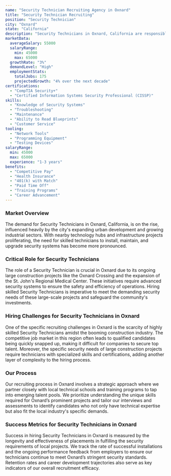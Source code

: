 ```yaml
---
name: "Security Technician Recruiting Agency in Oxnard"
title: "Security Technician Recruiting"
position: "Security Technician"
city: "Oxnard"
state: "California"
description: "Security Technicians in Oxnard, California are responsible for installing, repairing, and maintaining security systems."
marketData:
  averageSalary: 55000
  salaryRange:
    min: 45000
    max: 65000
  growthRate: "3%"
  demandLevel: "High"
  employmentStats:
    totalJobs: 175
    projectedGrowth: "4% over the next decade"
certifications:
  - "CompTIA Security+"
  - "Certified Information Systems Security Professional (CISSP)"
skills:
  - "Knowledge of Security Systems"
  - "Troubleshooting"
  - "Maintenance"
  - "Ability to Read Blueprints"
  - "Customer Service"
tooling:
  - "Network Tools"
  - "Programming Equipment"
  - "Testing Devices"
salaryRange:
  min: 45000
  max: 65000
  experience: "1-3 years"
benefits:
  - "Competitive Pay"
  - "Health Insurance"
  - "401(k) with Match"
  - "Paid Time Off"
  - "Training Programs"
  - "Career Advancement"
---
```


### Market Overview
The demand for Security Technicians in Oxnard, California, is on the rise, influenced heavily by the city's expanding urban development and growing industrial sectors. With nearby technology hubs and infrastructure projects proliferating, the need for skilled technicians to install, maintain, and upgrade security systems has become more pronounced.

### Critical Role for Security Technicians
The role of a Security Technician is crucial in Oxnard due to its ongoing large construction projects like the Oxnard Crossing and the expansion of the St. John's Regional Medical Center. These initiatives require advanced security systems to ensure the safety and efficiency of operations. Hiring skilled Security Technicians is imperative to meet the demanding security needs of these large-scale projects and safeguard the community's investments.

### Hiring Challenges for Security Technicians in Oxnard
One of the specific recruiting challenges in Oxnard is the scarcity of highly skilled Security Technicians amidst the booming construction industry. The competitive job market in this region often leads to qualified candidates being quickly snapped up, making it difficult for companies to secure top talent. Moreover, the specific security needs of large construction projects require technicians with specialized skills and certifications, adding another layer of complexity to the hiring process.

### Our Process
Our recruiting process in Oxnard involves a strategic approach where we partner closely with local technical schools and training programs to tap into emerging talent pools. We prioritize understanding the unique skills required for Oxnard’s prominent projects and tailor our interviews and assessments to identify candidates who not only have technical expertise but also fit the local industry's specific demands.

### Success Metrics for Security Technicians in Oxnard
Success in hiring Security Technicians in Oxnard is measured by the longevity and effectiveness of placements in fulfilling the security requirements of local projects. We track the rate of successful installations and the ongoing performance feedback from employers to ensure our technicians continue to meet Oxnard’s stringent security standards. Retention rates and career development trajectories also serve as key indicators of our overall recruitment efficacy.